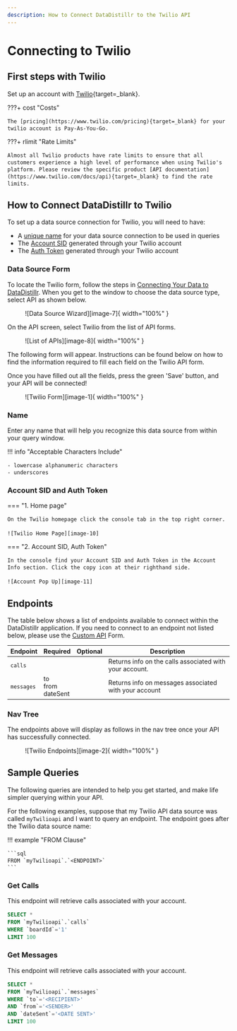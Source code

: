 ```yaml
---
description: How to Connect DataDistillr to the Twilio API
---
```


# Connecting to Twilio

## First steps with Twilio
Set up an account with [Twilio](https://www.twilio.com/try-twilio){target=_blank}.

???+ cost "Costs"
    
    The [pricing](https://www.twilio.com/pricing){target=_blank} for your twilio account is Pay-As-You-Go. 

???+ rlimit "Rate Limits"

    Almost all Twilio products have rate limits to ensure that all customers experience a high level of performance when using Twilio's platform. Please review the specific product [API documentation](https://www.twilio.com/docs/api){target=_blank} to find the rate limits.

## How to Connect DataDistillr to Twilio
To set up a data source connection for Twilio, you will need to have:

- A [unique name](#name) for your data source connection to be used in queries
- The [Account SID](#account-sid-and-auth-token) generated through your Twilio account
- The [Auth Token](#account-sid-and-auth-token) generated through your Twilio account

### Data Source Form
To locate the Twilio form, follow the steps in [Connecting Your Data to DataDistillr](../../). When you get to the window to choose the data source type, select API as shown below.

<figure markdown>
  ![Data Source Wizard][image-7]{ width="100%" }
</figure>



On the API screen, select Twilio from the list of API forms.

<figure markdown>
  ![List of APIs][image-8]{ width="100%" }
</figure>



The following form will appear. Instructions can be found below on how to find the information required to fill each field on the Twilio API form.

Once you have filled out all the fields, press the green 'Save' button, and your API will be connected!

<figure markdown>
  ![Twilio Form][image-1]{ width="100%" }
</figure>


### Name
Enter any name that will help you recognize this data source from within your query window.

!!! info "Acceptable Characters Include"

    - lowercase alphanumeric characters
    - underscores


### Account SID and Auth Token

=== "1. Home page"

    On the Twilio homepage click the console tab in the top right corner.

    ![Twilio Home Page][image-10]

=== "2. Account SID, Auth Token"

    In the console find your Account SID and Auth Token in the Account Info section. Click the copy icon at their righthand side.

    ![Account Pop Up][image-11]


## Endpoints
The table below shows a list of endpoints available to connect within the DataDistillr application. If you need to connect to an endpoint not listed below, please use the [Custom API](custom-apis.md) Form.

| Endpoint   | Required               | Optional | Description                                             |
|------------|------------------------|----------|---------------------------------------------------------|
| `calls`    |                        |          | Returns info on the calls associated with your account. |
| `messages` | to<br>from<br>dateSent |          | Returns info on messages associated with your account   |



### Nav Tree
The endpoints above will display as follows in the nav tree once your API has successfully connected.

<figure markdown>
  ![Twilio Endpoints][image-2]{ width="100%" }
</figure>


## Sample Queries
The following queries are intended to help you get started, and make life simpler querying within your API.

For the following examples, suppose that my Twilio API data source was called `myTwilioapi` and I want to query an endpoint. The endpoint goes after the Twilio data source name:

!!! example "FROM Clause"

    ```sql
    FROM `myTwilioapi`.`<ENDPOINT>`
    ```



### Get Calls
This endpoint will retrieve calls associated with your account.

```sql
SELECT *
FROM `myTwilioapi`.`calls`
WHERE `boardId`='1'
LIMIT 100
```

### Get Messages
This endpoint will retrieve calls associated with your account.

```sql
SELECT *
FROM `myTwilioapi`.`messages`
WHERE `to`='<RECIPIENT>'
AND `from`='<SENDER>'
AND `dateSent`='<DATE SENT>'
LIMIT 100
```



[image-1]: ../../img/api/twilio/twilio-form.png
[image-2]: ../../img/api/twilio/twilio-endpoints.png
[image-7]: ../../img/api/data-source-wizard-api-light.png
[image-8]: ../../img/api/twilio/twilio-api-select.jpeg
[image-10]: ../../img/api/twilio/twilio-console.png
[image-11]: ../../img/api/twilio/twilio-creds.jpeg